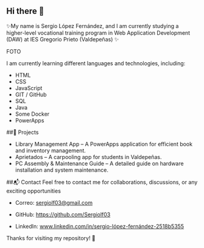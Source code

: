 
## Hi there 👋
✨My name is Sergio López Fernández, and I am currently studying a higher-level vocational training program in Web Application Development (DAW) at IES Gregorio Prieto (Valdepeñas) ✨

FOTO

I am currently learning different languages and technologies, including:
- HTML
- CSS
- JavaScript
- GIT / GitHub
- SQL
- Java
- Some Docker
- PowerApps

  
##🚀 Projects

- Library Management App – A PowerApps application for efficient book and inventory management.
- Aprietados – A carpooling app for students in Valdepeñas.
- PC Assembly & Maintenance Guide – A detailed guide on hardware installation and system maintenance.

##📬 Contact
Feel free to contact me for collaborations, discussions, or any exciting opportunities

- Correo: sergiolf03@gmail.com

- GitHub: https://github.com/Sergiolf03

- LinkedIn: www.linkedin.com/in/sergio-lópez-fernández-2518b5355

Thanks for visiting my repository! 🚀
